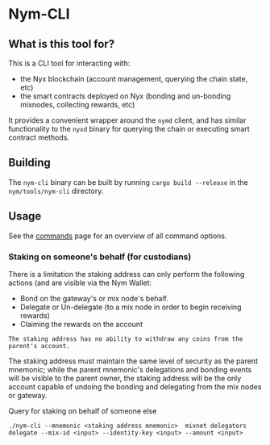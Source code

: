 # Nym-CLI

## What is this tool for?
This is a CLI tool for interacting with:

* the Nyx blockchain (account management, querying the chain state, etc)
* the smart contracts deployed on Nyx (bonding and un-bonding mixnodes, collecting rewards, etc)

It provides a convenient wrapper around the `nymd` client, and has similar functionality to the `nyxd` binary for querying the chain or executing smart contract methods.

## Building
The `nym-cli` binary can be built by running `cargo build --release` in the `nym/tools/nym-cli` directory.

## Usage
See the [commands](./nym-cli/commands.mdx) page for an overview of all command options.

### Staking on someone's behalf (for custodians)

There is a limitation the staking address can only perform the following actions (and are visible via the Nym Wallet:

- Bond on the gateway's or mix node's behalf.
- Delegate or Un-delegate (to a mix node in order to begin receiving rewards)
- Claiming the rewards on the account

```admonish note title=""
The staking address has no ability to withdraw any coins from the parent's account.
```

The staking address must maintain the same level of security as the parent mnemonic; while the parent mnemonic's delegations and bonding events will be visible to the parent owner, the staking address will be the only account capable of undoing the bonding and delegating from the mix nodes or gateway.

Query for staking on behalf of someone else
```
./nym-cli --mnemonic <staking address mnemonic>  mixnet delegators delegate --mix-id <input> --identity-key <input> --amount <input>
```
